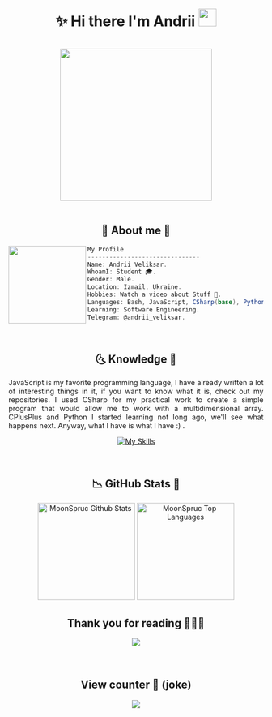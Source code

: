 <h1 align="center">✨ Hi there I'm Andrii <img src="https://media.giphy.com/media/hvRJCLFzcasrR4ia7z/giphy.gif" width="35px" height="35px"></h1>

<body>
<br>
<div align="center">
<img src="https://media.giphy.com/media/beL8LcE0BHsosm8cZb/giphy.gif?cid=790b76111dfqwf27g2fvspvqwtbkzhnwcffs8eobg67prazp&ep=v1_gifs_search&rid=giphy.gif&ct=g" width="300px">
</div>
<br>

<h2 align="center"> 💬 About me 🌛 </h2>

<img align="left" src="https://images.pexels.com/photos/3288790/pexels-photo-3288790.jpeg?auto=compress&cs=tinysrgb&w=1260&h=750&dpr=1" width="153px"/> 

```csharp
My Profile
-------------------------------
Name: Andrii Veliksar.
WhoamI: Student 🎓.
Gender: Male.
Location: Izmail, Ukraine.
Hobbies: Watch a video about Stuff 👀.
Languages: Bash, JavaScript, CSharp(base), Python(base), CPlusPlus(base).
Learning: Software Engineering.
Telegram: @andrii_veliksar.
```
<br>
     
<div>
<h2 align="center"> 🌜 Knowledge 📖 </h2>
</div>
<div align = "center">
<p align = "justify">JavaScript is my favorite programming language, I have already written a lot of interesting things in it, if you want to know what it is, check out my repositories. I used CSharp for my practical work to create a simple program that would allow me to work with a multidimensional array. CPlusPlus and Python I started learning not long ago, we'll see what happens next.  Anyway, what I have is what I have :) .<br></p>
<p align = "center">
     <a href="https://skillicons.dev">
        <img src="https://skillicons.dev/icons?i=bash,git,github,javascript,py,cs,cpp,css,html,gulp,webpack,sass,githubactions&perline=7"alt="My Skills"/> 
    </a>
</p>
</div>
<br>

<h2 align = "center"> 📉 GitHub Stats 🌙 </h2>
<div> 
<p align = "center">
  <a href="https://github.com/MoonSpruc"><img alt="MoonSpruc Github Stats" src="https://github-readme-stats.vercel.app/api/?username=MoonSpruc&show_icons=true&include_all_commits=true&count_private=true&theme=merko&hide_border=true&bg_color=1f222d&icon_color=F8D866&line_height=28&rank_icon=github" height="192px"/></a>
  <a href="https://github.com/MoonSpruc"><img alt="MoonSpruc Top Languages" src="https://github-readme-stats.vercel.app/api/top-langs/?username=MoonSpruc&langs_count=20&layout=compact&theme=merko&hide_border=true&bg_color=1F222E&icon_color=F8D866" height="192px"/></a>
</p>
<div>
<h2 align="center">Thank you for reading 🙋🏻‍♂️</h2>
<div align = "center">
<img src="https://images.pexels.com/photos/1438996/pexels-photo-1438996.jpeg?auto=compress&cs=tinysrgb&w=1260&h=750&dpr=1"/>
  </div>
<br> 
</div>  


<br>
<div>
<h2 align="center">View counter 👀 (joke)</h2>
<div align="center">
<img src="https://moe-counter.glitch.me/get/@YT-Advanced?theme=gelbooru" />
  </div>
<br>
